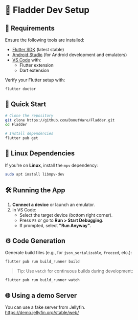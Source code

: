 # 🚀 Fladder Dev Setup

## 🔧 Requirements

Ensure the following tools are installed:

- [Flutter SDK](https://flutter.dev/docs/get-started/install) (latest stable)
- [Android Studio](https://developer.android.com/studio) (for Android development and emulators)
- [VS Code](https://code.visualstudio.com/) with:
  - Flutter extension
  - Dart extension

Verify your Flutter setup with:

```bash
flutter doctor
```

## 🚀 Quick Start

```bash
# Clone the repository
git clone https://github.com/DonutWare/Fladder.git
cd Fladder

# Install dependencies
flutter pub get
```

## 🐧 Linux Dependencies

If you're on **Linux**, install the `mpv` dependency:

```bash
sudo apt install libmpv-dev
```

## 🛠️ Running the App

1. **Connect a device** or launch an emulator.
2. In VS Code:
   - Select the target device (bottom right corner).
   - Press `F5` or go to **Run > Start Debugging**.
   - If prompted, select **"Run Anyway"**.

## ⚙️ Code Generation

Generate build files (e.g., for `json_serializable`, `freezed`, etc.):

```bash
flutter pub run build_runner build
```

> Tip: Use `watch` for continuous builds during development:
```bash
flutter pub run build_runner watch
```

## 🌐 Using a demo Server
You can use a fake server from Jellyfin.
https://demo.jellyfin.org/stable/web/